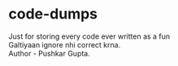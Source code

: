   # code-dumps
Just for storing every code ever written as a fun
<br>
Galtiyaan ignore nhi correct krna.
<br>
Author - Pushkar Gupta.
